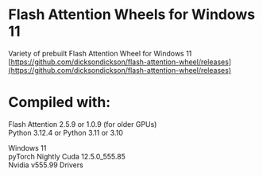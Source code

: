# Flash Attention Wheels for Windows 11 
Variety of prebuilt Flash Attention Wheel for Windows 11  
[https://github.com/dicksondickson/flash-attention-wheel/releases](https://github.com/dicksondickson/flash-attention-wheel/releases)  

# Compiled with:
Flash Attention 2.5.9 or 1.0.9 (for older GPUs)  
Python 3.12.4 or Python 3.11 or 3.10  

Windows 11  
pyTorch Nightly
Cuda 12.5.0_555.85  
Nvidia v555.99 Drivers  
